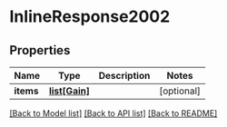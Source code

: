 # InlineResponse2002

## Properties
Name | Type | Description | Notes
------------ | ------------- | ------------- | -------------
**items** | [**list[Gain]**](Gain.md) |  | [optional] 

[[Back to Model list]](../README.md#documentation-for-models) [[Back to API list]](../README.md#documentation-for-api-endpoints) [[Back to README]](../README.md)

